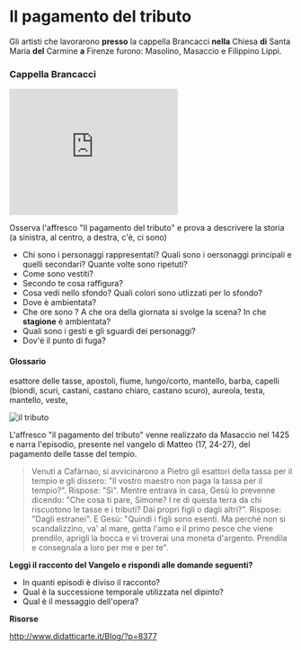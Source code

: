 # Il pagamento del tributo

Gli artisti che lavorarono **presso** la cappella Brancacci **nella** Chiesa **di** Santa Maria **del** Carmine **a** Firenze furono: Masolino, Masaccio e Filippino Lippi.

### Cappella Brancacci
<iframe src="https://sketchfab.com/models/0bec8eba45b3491ea19983c2d4358ee6/embed?" width="300" height="225" frameborder="0" style="border:0;" allowfullscreen="" aria-hidden="false" tabindex="0"></iframe>



Osserva l'affresco "Il pagamento del tributo" e prova a descrivere la storia (a sinistra, al centro, a destra, c'è, ci sono) 
- Chi sono i personaggi rappresentati? Quali sono i oersonaggi principali e quelli secondari? Quante volte sono ripetuti?
- Come sono vestiti? 
- Secondo te cosa raffigura?
- Cosa vedi nello sfondo? Quali colori sono utlizzati per lo sfondo?
- Dove è ambientata?
- Che ore sono ? A che ora della giornata si svolge la scena? In che **stagione** è ambientata?
- Quali sono i gesti e gli sguardi dei personaggi?
- Dov'è il punto di fuga?

#### Glossario
esattore delle tasse, 
apostoli,
fiume,
lungo/corto,
mantello,
barba,
capelli (biondi, scuri, castani, castano chiaro, castano scuro),
aureola,
testa,
mantello,
veste,


![il tributo](https://upload.wikimedia.org/wikipedia/commons/b/b0/Masaccio7.jpg)


L'affresco "il pagamento del tributo" venne realizzato da  Masaccio nel 1425 e narra l'episodio, presente nel vangelo di Matteo (17, 24-27), del pagamento delle tasse del tempio.

> Venuti a Cafàrnao, si avvicinarono a Pietro gli esattori della tassa per il tempio e gli dissero: "Il vostro maestro non paga la tassa per il tempio?". Rispose: "Sì". Mentre entrava in casa, Gesù lo prevenne dicendo: "Che cosa ti pare, Simone? I re di questa terra da chi riscuotono le tasse e i tributi? Dai propri figli o dagli altri?". Rispose: "Dagli estranei". E Gesù: "Quindi i figli sono esenti. Ma perché non si scandalizzino, va' al mare, getta l'amo e il primo pesce che viene prendilo, aprigli la bocca e vi troverai una moneta d'argento. Prendila e consegnala a loro per me e per te".

**Leggi il racconto del Vangelo e rispondi alle domande seguenti?**
- In quanti episodi è diviso il racconto?
- Qual è la successione temporale utilizzata nel dipinto?
- Qual è il messaggio dell'opera?

**Risorse**

http://www.didatticarte.it/Blog/?p=8377
